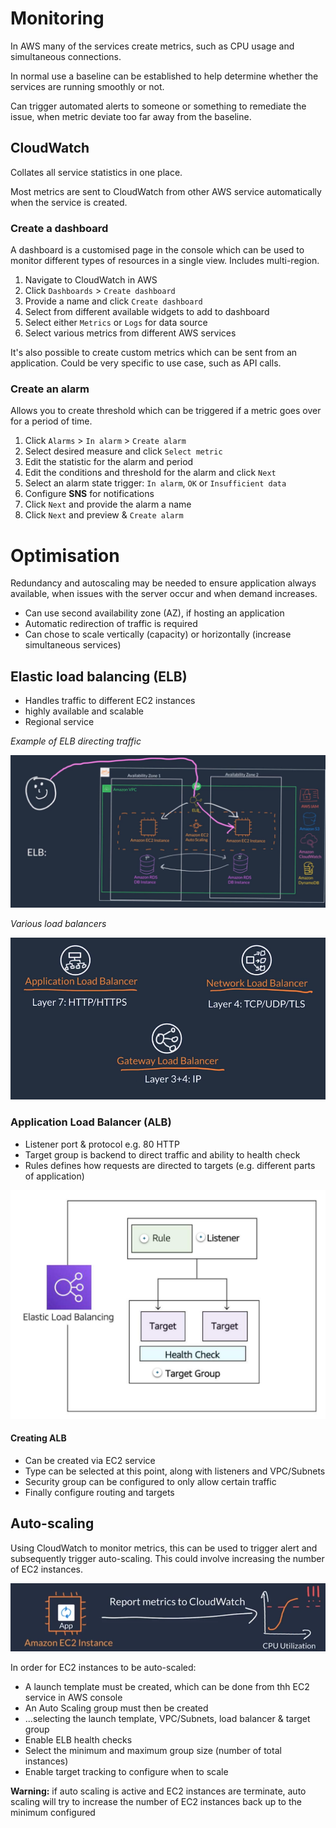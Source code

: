 
# Monitoring
In AWS many of the services create metrics, such as CPU usage and simultaneous connections. 

In normal use a baseline can be established to help determine whether the services are running smoothly or not. 

Can trigger automated alerts to someone or something to remediate the issue, when metric deviate too far away from the baseline.

## CloudWatch
Collates all service statistics in one place.

Most metrics are sent to CloudWatch from other AWS service automatically when the service is created.

### Create a dashboard
A dashboard is a customised page in the console which can be used to monitor different types of resources in a single view. Includes multi-region. 

1. Navigate to CloudWatch in AWS
2. Click `Dashboards` > `Create dashboard`
3. Provide a name and click `Create dashboard`
4. Select from different available widgets to add to dashboard
5. Select either `Metrics` or `Logs` for data source
6. Select various metrics from different AWS services

It's also possible to create custom metrics which can be sent from an application. Could be very specific to use case, such as API calls. 

### Create an alarm
Allows you to create threshold which can be triggered if a metric goes over for a period of time.

1. Click `Alarms` > `In alarm` > `Create alarm`
2. Select desired measure and click `Select metric`
3. Edit the statistic for the alarm and period
4. Edit the conditions and threshold for the alarm and click `Next`
5. Select an alarm state trigger: `In alarm`, `OK` or `Insufficient data`
6. Configure **SNS** for notifications
7. Click `Next` and provide the alarm a name
8. Click `Next` and preview & `Create alarm`

# Optimisation
Redundancy and autoscaling may be needed to ensure application always available, when issues with the server occur and when demand increases.

- Can use second availability zone (AZ), if hosting an application
- Automatic redirection of traffic is required
- Can chose to scale vertically (capacity) or horizontally (increase simultaneous services)

## Elastic load balancing (ELB)
- Handles traffic to different EC2 instances
- highly available and scalable
- Regional service

*Example of ELB directing traffic*

![](/assets/images/2022-02-17-20-12-12.png)

*Various load balancers*

![](/assets/images/2022-02-17-20-14-34.png)

### Application Load Balancer (ALB)
- Listener port & protocol e.g. 80 HTTP
- Target group is backend to direct traffic and ability to health check
- Rules defines how requests are directed to targets (e.g. different parts of application)

![](/assets/images/2022-02-17-20-26-02.png)

#### Creating ALB
- Can be created via EC2 service
- Type can be selected at this point, along with listeners and VPC/Subnets
- Security group can be configured to only allow certain traffic
- Finally configure routing and targets

## Auto-scaling
Using CloudWatch to monitor metrics, this can be used to trigger alert and subsequently trigger auto-scaling. This could involve increasing the number of EC2 instances.

![](/assets/images/2022-02-17-21-07-12.png)

In order for EC2 instances to be auto-scaled:
- A launch template must be created, which can be done from thh EC2 service in AWS console
- An Auto Scaling group must then be created
- ...selecting the launch template, VPC/Subnets, load balancer & target group
- Enable ELB health checks
- Select the minimum and maximum group size (number of total instances)
- Enable target tracking to configure when to scale
 
**Warning:** if auto scaling is active and EC2 instances are terminate, auto scaling will try to increase the number of EC2 instances back up to the minimum configured








